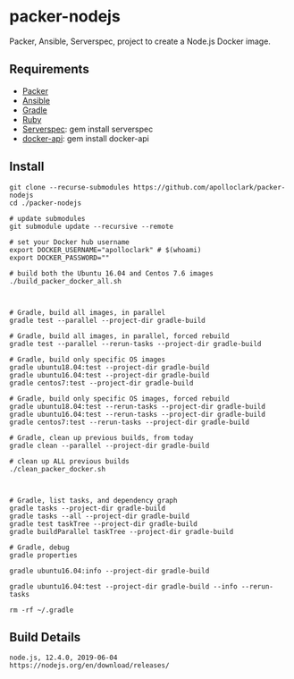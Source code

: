 # packer-nodejs

Packer, Ansible, Serverspec, project to create a Node.js Docker image.

## Requirements

- [Packer](https://packer.io/)
- [Ansible](https://www.ansible.com/)
- [Gradle](https://gradle.org/install/#manually)
- [Ruby](https://www.ruby-lang.org/en/documentation/installation/)
- [Serverspec](https://serverspec.org/): gem install serverspec
- [docker-api](https://github.com/swipely/docker-api/releases): gem install docker-api

## Install

```shell
git clone --recurse-submodules https://github.com/apolloclark/packer-nodejs
cd ./packer-nodejs

# update submodules
git submodule update --recursive --remote

# set your Docker hub username
export DOCKER_USERNAME="apolloclark" # $(whoami)
export DOCKER_PASSWORD=""

# build both the Ubuntu 16.04 and Centos 7.6 images
./build_packer_docker_all.sh



# Gradle, build all images, in parallel
gradle test --parallel --project-dir gradle-build

# Gradle, build all images, in parallel, forced rebuild
gradle test --parallel --rerun-tasks --project-dir gradle-build

# Gradle, build only specific OS images
gradle ubuntu18.04:test --project-dir gradle-build
gradle ubuntu16.04:test --project-dir gradle-build
gradle centos7:test --project-dir gradle-build

# Gradle, build only specific OS images, forced rebuild
gradle ubuntu18.04:test --rerun-tasks --project-dir gradle-build
gradle ubuntu16.04:test --rerun-tasks --project-dir gradle-build
gradle centos7:test --rerun-tasks --project-dir gradle-build

# Gradle, clean up previous builds, from today
gradle clean --parallel --project-dir gradle-build

# clean up ALL previous builds
./clean_packer_docker.sh



# Gradle, list tasks, and dependency graph
gradle tasks --project-dir gradle-build
gradle tasks --all --project-dir gradle-build
gradle test taskTree --project-dir gradle-build
gradle buildParallel taskTree --project-dir gradle-build

# Gradle, debug
gradle properties

gradle ubuntu16.04:info --project-dir gradle-build

gradle ubuntu16.04:test --project-dir gradle-build --info --rerun-tasks

rm -rf ~/.gradle
```

## Build Details

```shell
node.js, 12.4.0, 2019-06-04
https://nodejs.org/en/download/releases/
```